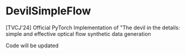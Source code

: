 # DevilSimpleFlow
[TVCJ'24] Official PyTorch Implementation of "The devil in the details: simple and effective optical flow synthetic data generation

Code will be updated

